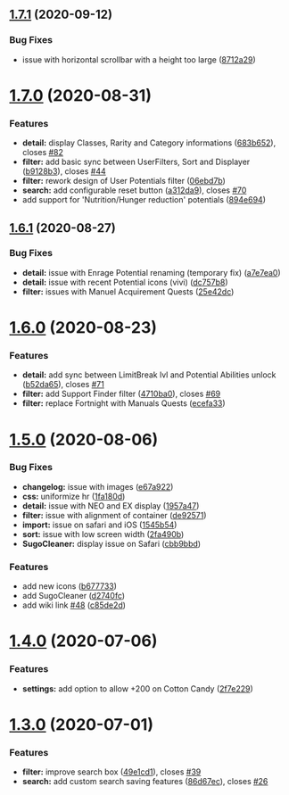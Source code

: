 ## [1.7.1](https://github.com/Nagarian/optc-box-manager/compare/v1.7.0...v1.7.1) (2020-09-12)


### Bug Fixes

* issue with horizontal scrollbar with a height too large ([8712a29](https://github.com/Nagarian/optc-box-manager/commit/8712a296222af9ba23884276732323040bf73904))



# [1.7.0](https://github.com/Nagarian/optc-box-manager/compare/v1.6.1...v1.7.0) (2020-08-31)


### Features

* **detail:** display Classes, Rarity and Category informations ([683b652](https://github.com/Nagarian/optc-box-manager/commit/683b65268782d2b8dc51297d175c45eeee448337)), closes [#82](https://github.com/Nagarian/optc-box-manager/issues/82)
* **filter:** add basic sync between UserFilters, Sort and Displayer ([b9128b3](https://github.com/Nagarian/optc-box-manager/commit/b9128b3b5f6236e8887d2b9eaf4a054df4eb2e9a)), closes [#44](https://github.com/Nagarian/optc-box-manager/issues/44)
* **filter:** rework design of User Potentials filter ([06ebd7b](https://github.com/Nagarian/optc-box-manager/commit/06ebd7bff82df3d0bfea097e9853e9045cefce95))
* **search:** add configurable reset button ([a312da9](https://github.com/Nagarian/optc-box-manager/commit/a312da928c3b144ac51aa0070ea598701571c363)), closes [#70](https://github.com/Nagarian/optc-box-manager/issues/70)
* add support for 'Nutrition/Hunger reduction' potentials ([894e694](https://github.com/Nagarian/optc-box-manager/commit/894e69422cd0e89956fbbc0102cde724cdd4d79c))



## [1.6.1](https://github.com/Nagarian/optc-box-manager/compare/v1.6.0...v1.6.1) (2020-08-27)


### Bug Fixes

* **detail:** issue with Enrage Potential renaming (temporary fix) ([a7e7ea0](https://github.com/Nagarian/optc-box-manager/commit/a7e7ea0c3d30202601ca5d51b8d5c846ab74f337))
* **detail:** issue with recent Potential icons (vivi) ([dc757b8](https://github.com/Nagarian/optc-box-manager/commit/dc757b81be8783ea3fcb615ee10d90c73e4ba431))
* **filter:** issues with Manuel Acquirement Quests ([25e42dc](https://github.com/Nagarian/optc-box-manager/commit/25e42dcd468bf771d1855c0fc3f49bce4debc76d))



# [1.6.0](https://github.com/Nagarian/optc-box-manager/compare/v1.5.0...v1.6.0) (2020-08-23)


### Features

* **detail:** add sync between LimitBreak lvl and Potential Abilities unlock ([b52da65](https://github.com/Nagarian/optc-box-manager/commit/b52da652e08aa373327b480129bb825e0a2bb6f1)), closes [#71](https://github.com/Nagarian/optc-box-manager/issues/71)
* **filter:** add Support Finder filter ([4710ba0](https://github.com/Nagarian/optc-box-manager/commit/4710ba07072531d257fe79670a365b0ed3e76347)), closes [#69](https://github.com/Nagarian/optc-box-manager/issues/69)
* **filter:** replace Fortnight with Manuals Quests ([ecefa33](https://github.com/Nagarian/optc-box-manager/commit/ecefa3355f7e36fdad680e534728c996af0b0ff4))



# [1.5.0](https://github.com/Nagarian/optc-box-manager/compare/v1.4.0...v1.5.0) (2020-08-06)


### Bug Fixes

* **changelog:** issue with images ([e67a922](https://github.com/Nagarian/optc-box-manager/commit/e67a9229bcb6575a430cdcdaa4a43595552b2fe4))
* **css:** uniformize hr ([1fa180d](https://github.com/Nagarian/optc-box-manager/commit/1fa180de83241985b164274571d749bce49c5bb0))
* **detail:** issue with NEO and EX display ([1957a47](https://github.com/Nagarian/optc-box-manager/commit/1957a4796330ab98615d30d4ce1525a94cca421b))
* **filter:** issue with alignment of container ([de92571](https://github.com/Nagarian/optc-box-manager/commit/de92571db776d63e14af2de6b7d8b647abbaae0c))
* **import:** issue on safari and iOS ([1545b54](https://github.com/Nagarian/optc-box-manager/commit/1545b54f215301607c413f1770af9f3b80d51449))
* **sort:** issue with low screen width ([2fa490b](https://github.com/Nagarian/optc-box-manager/commit/2fa490b21bb2f5f38402c4bff621a37f0cbc4872))
* **SugoCleaner:** display issue on Safari ([cbb9bbd](https://github.com/Nagarian/optc-box-manager/commit/cbb9bbda3ea8f24f468b4e99c37e5ded79812e03))


### Features

* add new icons ([b677733](https://github.com/Nagarian/optc-box-manager/commit/b677733dbe1c7bdb550b8f239bf8fb5acd406f87))
* add SugoCleaner ([d2740fc](https://github.com/Nagarian/optc-box-manager/commit/d2740fc1364eae27a8d816c038960595f0d853ea))
* add wiki link [#48](https://github.com/Nagarian/optc-box-manager/issues/48) ([c85de2d](https://github.com/Nagarian/optc-box-manager/commit/c85de2d755d61ee51dfa67e985f4db205816a708))



# [1.4.0](https://github.com/Nagarian/optc-box-manager/compare/v1.3.0...v1.4.0) (2020-07-06)


### Features

* **settings:** add option to allow +200 on Cotton Candy ([2f7e229](https://github.com/Nagarian/optc-box-manager/commit/2f7e229861c944f5931436e2aa3bffa042682e63))



# [1.3.0](https://github.com/Nagarian/optc-box-manager/compare/v1.2.0...v1.3.0) (2020-07-01)


### Features

* **filter:** improve search box ([49e1cd1](https://github.com/Nagarian/optc-box-manager/commit/49e1cd1a995659a53be2be0ac0aebd3f373a7a18)), closes [#39](https://github.com/Nagarian/optc-box-manager/issues/39)
* **search:** add custom search saving features ([86d67ec](https://github.com/Nagarian/optc-box-manager/commit/86d67ecf4285e53a9ee11a06bafc75d3d7fea91c)), closes [#26](https://github.com/Nagarian/optc-box-manager/issues/26)



